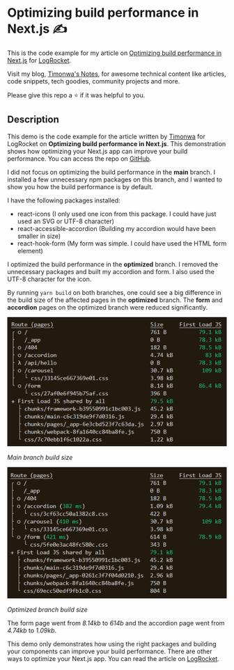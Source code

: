 # Optimizing build performance in Next.js :writing_hand:

This is the code example for my article on [Optimizing build performance in Next.js](https://blog.logrocket.com) for [LogRocket](https://blog.logrocket.com).

Visit my blog, [Timonwa's Notes](https://blog.timonwa.com), for awesome technical content like articles, code snippets, tech goodies, community projects and more.

Please give this repo a ⭐ if it was helpful to you.

## Description

This demo is the code example for the article written by [Timonwa](https://blog.timonwa.co) for LogRocket on **Optimizing build performance in Next.js**. This demonstration shows how optimizing your Next.js app can improve your build performance. You can access the repo on [GitHub](https://github.com/Timonwa/optimising-nextjs-performance).

I did not focus on optimizing the build performance in the **main** branch. I installed a few unnecessary npm packages on this branch, and I wanted to show you how the build performance is by default.

I have the following packages installed:

- react-icons (I only used one icon from this package. I could have just used an SVG or UTF-8 character)
- react-accessible-accordion (Building my accordion would have been smaller in size)
- react-hook-form (My form was simple. I could have used the HTML form element)

I optimized the build performance in the **optimized** branch. I removed the unnecessary packages and built my accordion and form. I also used the UTF-8 character for the icon.

By running `yarn build` on both branches, one could see a big difference in the build size of the affected pages in the **optimized** branch. The **form** and **accordion** pages on the optimized branch were reduced significantly.

![Main branch build size](./public/images/main-branch.png)

_Main branch build size_

![Optimized branch build size](./public/images/optimized-branch.png)

_Optimized branch build size_

The form page went from _8.14kb_ to _614b_ and the accordion page went from _4.74kb_ to _1.09kb_.

This demo only demonstrates how using the right packages and building your components can improve your build performance. There are other ways to optimize your Next.js app. You can read the article on [LogRocket](https://blog.logrocket.com).
